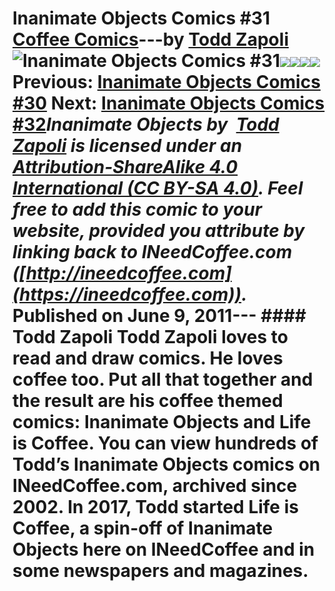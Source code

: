 # Inanimate Objects Comics #31 [Coffee Comics](https://ineedcoffee.com/section/coffee-comics/)---by [Todd Zapoli](https://ineedcoffee.com/by/todd-zapoli/)![Inanimate Objects Comics #31](https://ineedcoffee.com/images/posts/inanimate-objects-comics-31/Inanimate-Objects-Coffee-Comics640x400.jpg)![](https://ineedcoffee.com/assets/comic-mug-love-11.UPIZnI_0_1M61QS.webp)![](https://ineedcoffee.com/assets/comic-mug-love-2.Bju2vTcJ_HXwFT.webp)![](https://ineedcoffee.com/assets/comic-mug-love-3.B8X9yPa2_PPn5i.webp)![](https://ineedcoffee.com/assets/comic-mug-love-4.D3TjuPGD_Z1Ob9zJ.webp) Previous: [Inanimate Objects Comics #30](https://ineedcoffee.com/inanimate-objects-comics-30/) Next: [Inanimate Objects Comics #32](https://ineedcoffee.com/inanimate-objects-comics-32/)_Inanimate Objects by  [Todd Zapoli](https://ineedcoffee.com/) is licensed under an  [Attribution-ShareAlike 4.0 International (CC BY-SA 4.0)](https://creativecommons.org/licenses/by-sa/4.0/). Feel free to add this comic to your website, provided you attribute by linking back to INeedCoffee.com ([http://ineedcoffee.com](https://ineedcoffee.com))._ Published on June 9, 2011--- #### Todd Zapoli Todd Zapoli loves to read and draw comics. He loves coffee too. Put all that together and the result are his coffee themed comics: Inanimate Objects and Life is Coffee. You can view hundreds of Todd’s Inanimate Objects comics on INeedCoffee.com, archived since 2002. In 2017, Todd started Life is Coffee, a spin-off of Inanimate Objects here on INeedCoffee and in some newspapers and magazines.